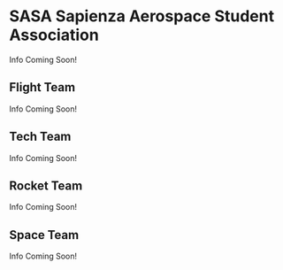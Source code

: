 # SASA Sapienza Aerospace Student Association

Info Coming Soon!

## Flight Team

Info Coming Soon!

## Tech Team

Info Coming Soon!

## Rocket Team

Info Coming Soon!

## Space Team

Info Coming Soon!